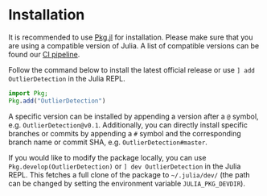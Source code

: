 # Installation

It is recommended to use [Pkg.jl](https://julialang.github.io/Pkg.jl) for installation. Please make sure that you are using a compatible version of Julia. A list of compatible versions can be found our [CI pipeline](https://github.com/OutlierDetectionJL/OutlierDetection.jl/blob/master/.github/workflows/ci.yml).

Follow the command below to install the latest official release or use `] add OutlierDetection` in the Julia REPL.

```julia
import Pkg;
Pkg.add("OutlierDetection")
```

A specific version can be installed by appending a version after a `@` symbol, e.g. `OutlierDetection@v0.1`. Additionally, you can directly install specific branches or commits by appending a `#` symbol and the corresponding branch name or commit SHA, e.g. `OutlierDetection#master`.

If you would like to modify the package locally, you can use `Pkg.develop(OutlierDetection)` or `] dev OutlierDetection` in the Julia REPL. This fetches a full clone of the package to `~/.julia/dev/` (the path can be changed by setting the environment variable `JULIA_PKG_DEVDIR`).

